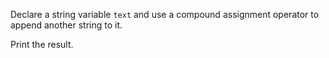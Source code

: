 Declare a string variable `text` and use a compound assignment operator to append another string to it. 

Print the result.
